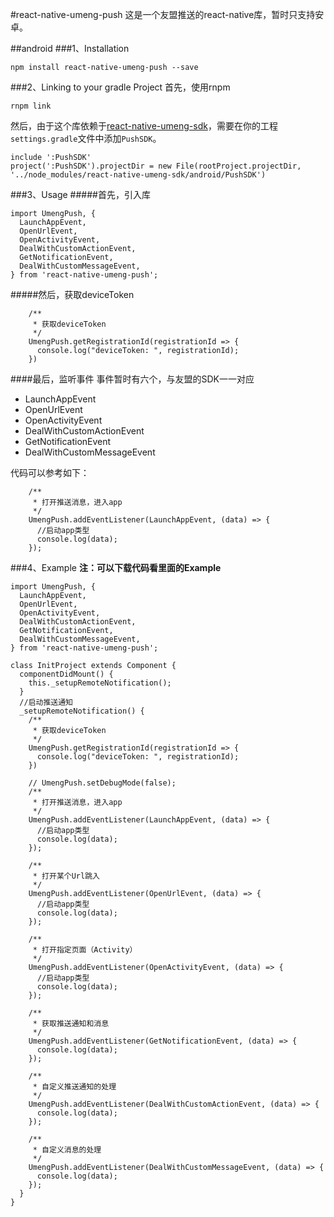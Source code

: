 #react-native-umeng-push
这是一个友盟推送的react-native库，暂时只支持安卓。

##android
###1、Installation
```
npm install react-native-umeng-push --save
```

###2、Linking to your gradle Project
首先，使用rnpm

```
rnpm link
```

然后，由于这个库依赖于[react-native-umeng-sdk](https://github.com/liuchungui/react-native-umeng-sdk.git)，需要在你的工程`settings.gradle`文件中添加`PushSDK`。

```
include ':PushSDK'
project(':PushSDK').projectDir = new File(rootProject.projectDir, '../node_modules/react-native-umeng-sdk/android/PushSDK')
```

###3、Usage
#####首先，引入库

```
import UmengPush, {
  LaunchAppEvent,
  OpenUrlEvent,
  OpenActivityEvent,
  DealWithCustomActionEvent,
  GetNotificationEvent,
  DealWithCustomMessageEvent,
} from 'react-native-umeng-push';
```
#####然后，获取deviceToken
```
    /**
     * 获取deviceToken
     */
    UmengPush.getRegistrationId(registrationId => {
      console.log("deviceToken: ", registrationId);
    })
```

####最后，监听事件
事件暂时有六个，与友盟的SDK一一对应

* LaunchAppEvent
* OpenUrlEvent
* OpenActivityEvent
* DealWithCustomActionEvent
* GetNotificationEvent
* DealWithCustomMessageEvent

代码可以参考如下：

```
    /**
     * 打开推送消息，进入app
     */
    UmengPush.addEventListener(LaunchAppEvent, (data) => {
      //启动app类型
      console.log(data);
    });
```

###4、Example
**注：可以下载代码看里面的Example**

```
import UmengPush, {
  LaunchAppEvent,
  OpenUrlEvent,
  OpenActivityEvent,
  DealWithCustomActionEvent,
  GetNotificationEvent,
  DealWithCustomMessageEvent,
} from 'react-native-umeng-push';

class InitProject extends Component {
  componentDidMount() {
    this._setupRemoteNotification();
  }
  //启动推送通知
  _setupRemoteNotification() {
    /**
     * 获取deviceToken
     */
    UmengPush.getRegistrationId(registrationId => {
      console.log("deviceToken: ", registrationId);
    })

    // UmengPush.setDebugMode(false);
    /**
     * 打开推送消息，进入app
     */
    UmengPush.addEventListener(LaunchAppEvent, (data) => {
      //启动app类型
      console.log(data);
    });

    /**
     * 打开某个Url跳入
     */
    UmengPush.addEventListener(OpenUrlEvent, (data) => {
      //启动app类型
      console.log(data);
    });

    /**
     * 打开指定页面（Activity）
     */
    UmengPush.addEventListener(OpenActivityEvent, (data) => {
      //启动app类型
      console.log(data);
    });

    /**
     * 获取推送通知和消息
     */
    UmengPush.addEventListener(GetNotificationEvent, (data) => {
      console.log(data);
    });

    /**
     * 自定义推送通知的处理
     */
    UmengPush.addEventListener(DealWithCustomActionEvent, (data) => {
      console.log(data);
    });

    /**
     * 自定义消息的处理
     */
    UmengPush.addEventListener(DealWithCustomMessageEvent, (data) => {
      console.log(data);
    });
  }
}
```
